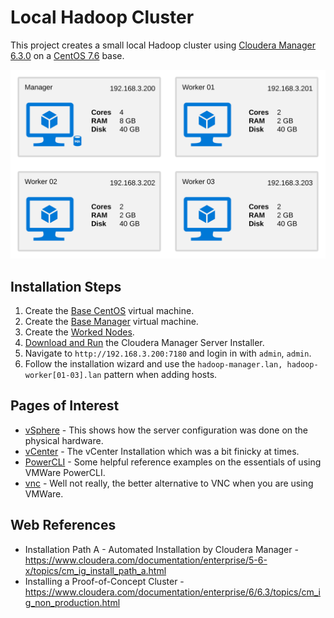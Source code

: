 # Local Hadoop Cluster
This project creates a small local Hadoop cluster using [Cloudera Manager 6.3.0](https://www.cloudera.com/downloads/manager/6-3-0.html) on a [CentOS 7.6](http://isoredirect.centos.org/centos/7/isos/x86_64/CentOS-7-x86_64-DVD-1810.iso) base.

![Server Architecture Diagram](images/server-architecture.svg)

## Installation Steps
1. Create the [Base CentOS](https://github.com/JohnnyFoulds/local-hadoop/wiki/Base-Virtual-Machine) virtual machine.
2. Create the [Base Manager](https://github.com/JohnnyFoulds/local-hadoop/wiki/Manager-Base) virtual machine.
3. Create the [Worked Nodes](https://github.com/JohnnyFoulds/local-hadoop/wiki/Worker-Nodes).
4. [Download and Run](https://github.com/JohnnyFoulds/local-hadoop/wiki/Cloudera-Manager-Install) the Cloudera Manager Server Installer.
5. Navigate to `http://192.168.3.200:7180` and login in with `admin`, `admin`.
6. Follow the installation wizard and use the `hadoop-manager.lan, hadoop-worker[01-03].lan` pattern when adding hosts.

## Pages of Interest
- [vSphere](https://github.com/JohnnyFoulds/local-hadoop/wiki/vSphere) - This shows how the server configuration was done on the physical hardware.
- [vCenter](https://github.com/JohnnyFoulds/local-hadoop/wiki/vCenter) - The vCenter Installation which was a bit finicky at times.
- [PowerCLI](https://github.com/JohnnyFoulds/local-hadoop/wiki/PowerCLI) - Some helpful reference examples on the essentials of using VMWare PowerCLI.
- [vnc](https://github.com/JohnnyFoulds/local-hadoop/wiki/vnc) - Well not really, the better alternative to VNC when you are using VMWare.

## Web References
- Installation Path A - Automated Installation by Cloudera Manager - https://www.cloudera.com/documentation/enterprise/5-6-x/topics/cm_ig_install_path_a.html
- Installing a Proof-of-Concept Cluster - https://www.cloudera.com/documentation/enterprise/6/6.3/topics/cm_ig_non_production.html